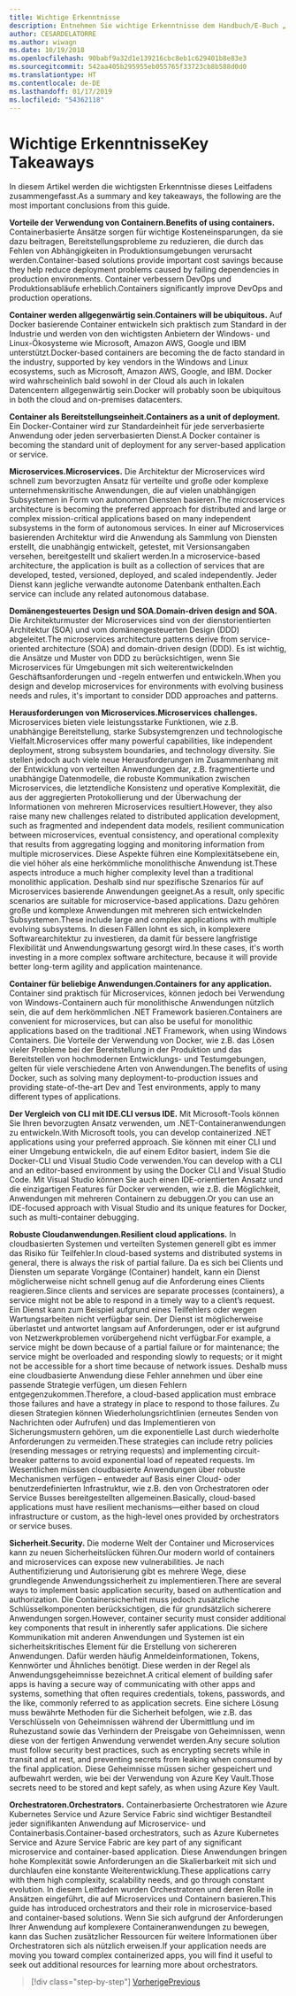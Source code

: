 ```yaml
---
title: Wichtige Erkenntnisse
description: Entnehmen Sie wichtige Erkenntnisse dem Handbuch/E-Buch „.NET Microservices Architecture for Containerized .NET Applications“ (.NET Microservices-Architektur für .NET-Containeranwendungen), um einen schnellen Einblick in die allgemeinen Fragen bei der Verwendung einer Microservices-Architektur zu bekommen wie Vor- und Nachteile, DDD-Muster für Entwurf und Entwicklung sowie Stabilität, Sicherheit und die Verwendung von Orchestratoren.
author: CESARDELATORRE
ms.author: wiwagn
ms.date: 10/19/2018
ms.openlocfilehash: 90babf9a32d1e139216cbc8eb1c629401b8e83e3
ms.sourcegitcommit: 542aa405b295955eb055765f33723cb8b588d0d0
ms.translationtype: HT
ms.contentlocale: de-DE
ms.lasthandoff: 01/17/2019
ms.locfileid: "54362118"
---
```

# <a name="key-takeaways"></a><span data-ttu-id="95398-103">Wichtige Erkenntnisse</span><span class="sxs-lookup"><span data-stu-id="95398-103">Key Takeaways</span></span>

<span data-ttu-id="95398-104">In diesem Artikel werden die wichtigsten Erkenntnisse dieses Leitfadens zusammengefasst.</span><span class="sxs-lookup"><span data-stu-id="95398-104">As a summary and key takeaways, the following are the most important conclusions from this guide.</span></span>

<span data-ttu-id="95398-105">**Vorteile der Verwendung von Containern.**</span><span class="sxs-lookup"><span data-stu-id="95398-105">**Benefits of using containers.**</span></span> <span data-ttu-id="95398-106">Containerbasierte Ansätze sorgen für wichtige Kosteneinsparungen, da sie dazu beitragen, Bereitstellungsprobleme zu reduzieren, die durch das Fehlen von Abhängigkeiten in Produktionsumgebungen verursacht werden.</span><span class="sxs-lookup"><span data-stu-id="95398-106">Container-based solutions provide important cost savings because they help reduce deployment problems caused by failing dependencies in production environments.</span></span> <span data-ttu-id="95398-107">Container verbessern DevOps und Produktionsabläufe erheblich.</span><span class="sxs-lookup"><span data-stu-id="95398-107">Containers significantly improve DevOps and production operations.</span></span>

<span data-ttu-id="95398-108">**Container werden allgegenwärtig sein.**</span><span class="sxs-lookup"><span data-stu-id="95398-108">**Containers will be ubiquitous.**</span></span> <span data-ttu-id="95398-109">Auf Docker basierende Container entwickeln sich praktisch zum Standard in der Industrie und werden von den wichtigsten Anbietern der Windows- und Linux-Ökosysteme wie Microsoft, Amazon AWS, Google und IBM unterstützt.</span><span class="sxs-lookup"><span data-stu-id="95398-109">Docker-based containers are becoming the de facto standard in the industry, supported by key vendors in the Windows and Linux ecosystems, such as Microsoft, Amazon AWS, Google, and IBM.</span></span> <span data-ttu-id="95398-110">Docker wird wahrscheinlich bald sowohl in der Cloud als auch in lokalen Datencentern allgegenwärtig sein.</span><span class="sxs-lookup"><span data-stu-id="95398-110">Docker will probably soon be ubiquitous in both the cloud and on-premises datacenters.</span></span>

<span data-ttu-id="95398-111">**Container als Bereitstellungseinheit.**</span><span class="sxs-lookup"><span data-stu-id="95398-111">**Containers as a unit of deployment.**</span></span> <span data-ttu-id="95398-112">Ein Docker-Container wird zur Standardeinheit für jede serverbasierte Anwendung oder jeden serverbasierten Dienst.</span><span class="sxs-lookup"><span data-stu-id="95398-112">A Docker container is becoming the standard unit of deployment for any server-based application or service.</span></span>

<span data-ttu-id="95398-113">**Microservices.**</span><span class="sxs-lookup"><span data-stu-id="95398-113">**Microservices.**</span></span> <span data-ttu-id="95398-114">Die Architektur der Microservices wird schnell zum bevorzugten Ansatz für verteilte und große oder komplexe unternehmenskritische Anwendungen, die auf vielen unabhängigen Subsystemen in Form von autonomen Diensten basieren.</span><span class="sxs-lookup"><span data-stu-id="95398-114">The microservices architecture is becoming the preferred approach for distributed and large or complex mission-critical applications based on many independent subsystems in the form of autonomous services.</span></span> <span data-ttu-id="95398-115">In einer auf Microservices basierenden Architektur wird die Anwendung als Sammlung von Diensten erstellt, die unabhängig entwickelt, getestet, mit Versionsangaben versehen, bereitgestellt und skaliert werden.</span><span class="sxs-lookup"><span data-stu-id="95398-115">In a microservice-based architecture, the application is built as a collection of services that are developed, tested, versioned, deployed, and scaled independently.</span></span> <span data-ttu-id="95398-116">Jeder Dienst kann jegliche verwandte autonome Datenbank enthalten.</span><span class="sxs-lookup"><span data-stu-id="95398-116">Each service can include any related autonomous database.</span></span>

<span data-ttu-id="95398-117">**Domänengesteuertes Design und SOA.**</span><span class="sxs-lookup"><span data-stu-id="95398-117">**Domain-driven design and SOA.**</span></span> <span data-ttu-id="95398-118">Die Architekturmuster der Microservices sind von der dienstorientierten Architektur (SOA) und vom domänengesteuerten Design (DDD) abgeleitet.</span><span class="sxs-lookup"><span data-stu-id="95398-118">The microservices architecture patterns derive from service-oriented architecture (SOA) and domain-driven design (DDD).</span></span> <span data-ttu-id="95398-119">Es ist wichtig, die Ansätze und Muster von DDD zu berücksichtigen, wenn Sie Microservices für Umgebungen mit sich weiterentwickelnden Geschäftsanforderungen und -regeln entwerfen und entwickeln.</span><span class="sxs-lookup"><span data-stu-id="95398-119">When you design and develop microservices for environments with evolving business needs and rules, it's important to consider DDD approaches and patterns.</span></span>

<span data-ttu-id="95398-120">**Herausforderungen von Microservices.**</span><span class="sxs-lookup"><span data-stu-id="95398-120">**Microservices challenges.**</span></span> <span data-ttu-id="95398-121">Microservices bieten viele leistungsstarke Funktionen, wie z.B. unabhängige Bereitstellung, starke Subsystemgrenzen und technologische Vielfalt.</span><span class="sxs-lookup"><span data-stu-id="95398-121">Microservices offer many powerful capabilities, like independent deployment, strong subsystem boundaries, and technology diversity.</span></span> <span data-ttu-id="95398-122">Sie stellen jedoch auch viele neue Herausforderungen im Zusammenhang mit der Entwicklung von verteilten Anwendungen dar, z.B. fragmentierte und unabhängige Datenmodelle, die robuste Kommunikation zwischen Microservices, die letztendliche Konsistenz und operative Komplexität, die aus der aggregierten Protokollierung und der Überwachung der Informationen von mehreren Microservices resultiert.</span><span class="sxs-lookup"><span data-stu-id="95398-122">However, they also raise many new challenges related to distributed application development, such as fragmented and independent data models, resilient communication between microservices, eventual consistency, and operational complexity that results from aggregating logging and monitoring information from multiple microservices.</span></span> <span data-ttu-id="95398-123">Diese Aspekte führen eine Komplexitätsebene ein, die viel höher als eine herkömmliche monolithische Anwendung ist.</span><span class="sxs-lookup"><span data-stu-id="95398-123">These aspects introduce a much higher complexity level than a traditional monolithic application.</span></span> <span data-ttu-id="95398-124">Deshalb sind nur spezifische Szenarios für auf Microservices basierende Anwendungen geeignet.</span><span class="sxs-lookup"><span data-stu-id="95398-124">As a result, only specific scenarios are suitable for microservice-based applications.</span></span> <span data-ttu-id="95398-125">Dazu gehören große und komplexe Anwendungen mit mehreren sich entwickelnden Subsystemen.</span><span class="sxs-lookup"><span data-stu-id="95398-125">These include large and complex applications with multiple evolving subsystems.</span></span> <span data-ttu-id="95398-126">In diesen Fällen lohnt es sich, in komplexere Softwarearchitektur zu investieren, da damit für bessere langfristige Flexibilität und Anwendungswartung gesorgt wird.</span><span class="sxs-lookup"><span data-stu-id="95398-126">In these cases, it's worth investing in a more complex software architecture, because it will provide better long-term agility and application maintenance.</span></span>

<span data-ttu-id="95398-127">**Container für beliebige Anwendungen.**</span><span class="sxs-lookup"><span data-stu-id="95398-127">**Containers for any application.**</span></span> <span data-ttu-id="95398-128">Container sind praktisch für Microservices, können jedoch bei Verwendung von Windows-Containern auch für monolithische Anwendungen nützlich sein, die auf dem herkömmlichen .NET Framework basieren.</span><span class="sxs-lookup"><span data-stu-id="95398-128">Containers are convenient for microservices, but can also be useful for monolithic applications based on the traditional .NET Framework, when using Windows Containers.</span></span> <span data-ttu-id="95398-129">Die Vorteile der Verwendung von Docker, wie z.B. das Lösen vieler Probleme bei der Bereitstellung in der Produktion und das Bereitstellen von hochmodernen Entwicklungs- und Testumgebungen, gelten für viele verschiedene Arten von Anwendungen.</span><span class="sxs-lookup"><span data-stu-id="95398-129">The benefits of using Docker, such as solving many deployment-to-production issues and providing state-of-the-art Dev and Test environments, apply to many different types of applications.</span></span>

<span data-ttu-id="95398-130">**Der Vergleich von CLI mit IDE.**</span><span class="sxs-lookup"><span data-stu-id="95398-130">**CLI versus IDE.**</span></span> <span data-ttu-id="95398-131">Mit Microsoft-Tools können Sie Ihren bevorzugten Ansatz verwenden, um .NET-Containeranwendungen zu entwickeln.</span><span class="sxs-lookup"><span data-stu-id="95398-131">With Microsoft tools, you can develop containerized .NET applications using your preferred approach.</span></span> <span data-ttu-id="95398-132">Sie können mit einer CLI und einer Umgebung entwickeln, die auf einem Editor basiert, indem Sie die Docker-CLI und Visual Studio Code verwenden.</span><span class="sxs-lookup"><span data-stu-id="95398-132">You can develop with a CLI and an editor-based environment by using the Docker CLI and Visual Studio Code.</span></span> <span data-ttu-id="95398-133">Mit Visual Studio können Sie auch einen IDE-orientierten Ansatz und die einzigartigen Features für Docker verwenden, wie z.B. die Möglichkeit, Anwendungen mit mehreren Containern zu debuggen.</span><span class="sxs-lookup"><span data-stu-id="95398-133">Or you can use an IDE-focused approach with Visual Studio and its unique features for Docker, such as multi-container debugging.</span></span>

<span data-ttu-id="95398-134">**Robuste Cloudanwendungen.**</span><span class="sxs-lookup"><span data-stu-id="95398-134">**Resilient cloud applications.**</span></span> <span data-ttu-id="95398-135">In cloudbasierten Systemen und verteilten Systemen generell gibt es immer das Risiko für Teilfehler.</span><span class="sxs-lookup"><span data-stu-id="95398-135">In cloud-based systems and distributed systems in general, there is always the risk of partial failure.</span></span> <span data-ttu-id="95398-136">Da es sich bei Clients und Diensten um separate Vorgänge (Container) handelt, kann ein Dienst möglicherweise nicht schnell genug auf die Anforderung eines Clients reagieren.</span><span class="sxs-lookup"><span data-stu-id="95398-136">Since clients and services are separate processes (containers), a service might not be able to respond in a timely way to a client’s request.</span></span> <span data-ttu-id="95398-137">Ein Dienst kann zum Beispiel aufgrund eines Teilfehlers oder wegen Wartungsarbeiten nicht verfügbar sein. Der Dienst ist möglicherweise überlastet und antwortet langsam auf Anforderungen, oder er ist aufgrund von Netzwerkproblemen vorübergehend nicht verfügbar.</span><span class="sxs-lookup"><span data-stu-id="95398-137">For example, a service might be down because of a partial failure or for maintenance; the service might be overloaded and responding slowly to requests; or it might not be accessible for a short time because of network issues.</span></span> <span data-ttu-id="95398-138">Deshalb muss eine cloudbasierte Anwendung diese Fehler annehmen und über eine passende Strategie verfügen, um diesen Fehlern entgegenzukommen.</span><span class="sxs-lookup"><span data-stu-id="95398-138">Therefore, a cloud-based application must embrace those failures and have a strategy in place to respond to those failures.</span></span> <span data-ttu-id="95398-139">Zu diesen Strategien können Wiederholungsrichtlinien (erneutes Senden von Nachrichten oder Aufrufen) und das Implementieren von Sicherungsmustern gehören, um die exponentielle Last durch wiederholte Anforderungen zu vermeiden.</span><span class="sxs-lookup"><span data-stu-id="95398-139">These strategies can include retry policies (resending messages or retrying requests) and implementing circuit-breaker patterns to avoid exponential load of repeated requests.</span></span> <span data-ttu-id="95398-140">Im Wesentlichen müssen cloudbasierte Anwendungen über robuste Mechanismen verfügen – entweder auf Basis einer Cloud- oder benutzerdefinierten Infrastruktur, wie z.B. den von Orchestratoren oder Service Busses bereitgestellten allgemeinen.</span><span class="sxs-lookup"><span data-stu-id="95398-140">Basically, cloud-based applications must have resilient mechanisms—either based on cloud infrastructure or custom, as the high-level ones provided by  orchestrators or service buses.</span></span>

<span data-ttu-id="95398-141">**Sicherheit.**</span><span class="sxs-lookup"><span data-stu-id="95398-141">**Security.**</span></span> <span data-ttu-id="95398-142">Die moderne Welt der Container und Microservices kann zu neuen Sicherheitslücken führen.</span><span class="sxs-lookup"><span data-stu-id="95398-142">Our modern world of containers and microservices can expose new vulnerabilities.</span></span> <span data-ttu-id="95398-143">Je nach Authentifizierung und Autorisierung gibt es mehrere Wege, diese grundlegende Anwendungssicherheit zu implementieren.</span><span class="sxs-lookup"><span data-stu-id="95398-143">There are several ways to implement basic application security, based on authentication and authorization.</span></span> <span data-ttu-id="95398-144">Die Containersicherheit muss jedoch zusätzliche Schlüsselkomponenten berücksichtigen, die für grundsätzlich sicherere Anwendungen sorgen.</span><span class="sxs-lookup"><span data-stu-id="95398-144">However, container security must consider additional key components that result in inherently safer applications.</span></span> <span data-ttu-id="95398-145">Die sichere Kommunikation mit anderen Anwendungen und Systemen ist ein sicherheitskritisches Element für die Erstellung von sichereren Anwendungen. Dafür werden häufig Anmeldeinformationen, Tokens, Kennwörter und Ähnliches benötigt. Diese werden in der Regel als Anwendungsgeheimnisse bezeichnet.</span><span class="sxs-lookup"><span data-stu-id="95398-145">A critical element of building safer apps is having a secure way of communicating with other apps and systems, something that often requires credentials, tokens, passwords, and the like, commonly referred to as application secrets.</span></span> <span data-ttu-id="95398-146">Eine sichere Lösung muss bewährte Methoden für die Sicherheit befolgen, wie z.B. das Verschlüsseln von Geheimnissen während der Übermittlung und im Ruhezustand sowie das Verhindern der Preisgabe von Geheimnissen, wenn diese von der fertigen Anwendung verwendet werden.</span><span class="sxs-lookup"><span data-stu-id="95398-146">Any secure solution must follow security best practices, such as encrypting secrets while in transit and at rest, and preventing secrets from leaking when consumed by the final application.</span></span> <span data-ttu-id="95398-147">Diese Geheimnisse müssen sicher gespeichert und aufbewahrt werden, wie bei der Verwendung von Azure Key Vault.</span><span class="sxs-lookup"><span data-stu-id="95398-147">Those secrets need to be stored and kept safely, as when using Azure Key Vault.</span></span>

<span data-ttu-id="95398-148">**Orchestratoren.**</span><span class="sxs-lookup"><span data-stu-id="95398-148">**Orchestrators.**</span></span> <span data-ttu-id="95398-149">Containerbasierte Orchestratoren wie Azure Kubernetes Service und Azure Service Fabric sind wichtiger Bestandteil jeder signifikanten Anwendung auf Microservice- und Containerbasis.</span><span class="sxs-lookup"><span data-stu-id="95398-149">Container-based orchestrators, such as Azure Kubernetes Service and Azure Service Fabric are key part of any significant microservice and container-based application.</span></span> <span data-ttu-id="95398-150">Diese Anwendungen bringen hohe Komplexität sowie Anforderungen an die Skalierbarkeit mit sich und durchlaufen eine konstante Weiterentwicklung.</span><span class="sxs-lookup"><span data-stu-id="95398-150">These applications carry with them high complexity, scalability needs, and go through constant evolution.</span></span> <span data-ttu-id="95398-151">In diesem Leitfaden wurden Orchestratoren und deren Rolle in Ansätzen eingeführt, die auf Microservices und Containern basieren.</span><span class="sxs-lookup"><span data-stu-id="95398-151">This guide has introduced orchestrators and their role in microservice-based and container-based solutions.</span></span> <span data-ttu-id="95398-152">Wenn Sie sich aufgrund der Anforderungen Ihrer Anwendung auf komplexere Containeranwendungen zu bewegen, kann das Suchen zusätzlicher Ressourcen für weitere Informationen über Orchestratoren sich als nützlich erweisen.</span><span class="sxs-lookup"><span data-stu-id="95398-152">If your application needs are moving you toward complex containerized apps, you will find it useful to seek out additional resources for learning more about orchestrators.</span></span>

>[!div class="step-by-step"]
>[<span data-ttu-id="95398-153">Vorherige</span><span class="sxs-lookup"><span data-stu-id="95398-153">Previous</span></span>](secure-net-microservices-web-applications/azure-key-vault-protects-secrets.md)
